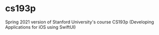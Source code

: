 # cs193p
Spring 2021 version of Stanford University's course CS193p (Developing Applications for iOS using SwiftUI)
